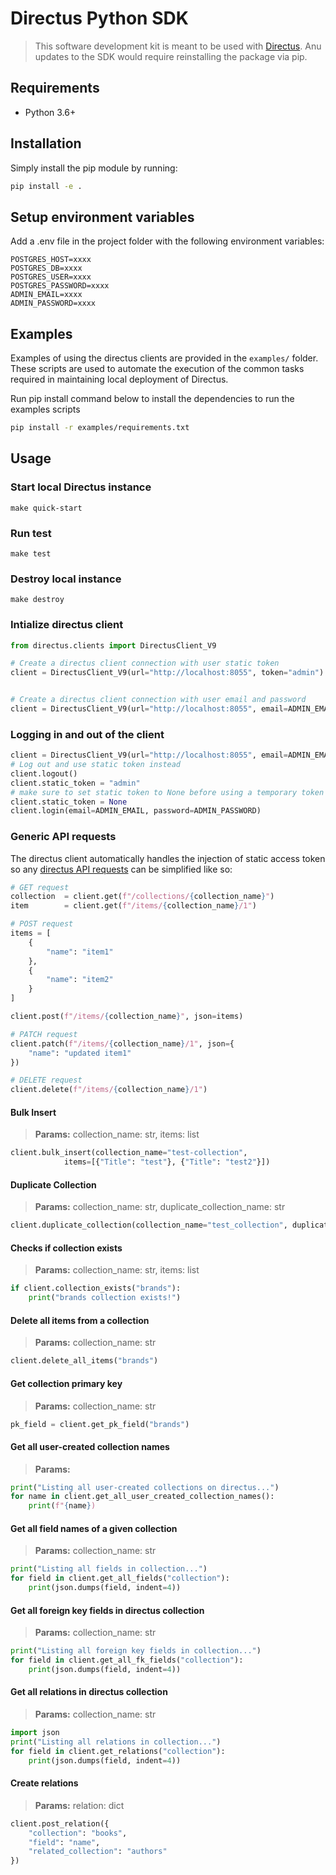 # Directus Python SDK

> This software development kit is meant to be used with [Directus](https://directus.io/). Anu updates to the SDK would require reinstalling the package via pip.

## Requirements

- Python 3.6+

## Installation

Simply install the pip module by running:

```bash
pip install -e .
```

## Setup environment variables

Add a .env file in the project folder with the following environment variables:

```
POSTGRES_HOST=xxxx
POSTGRES_DB=xxxx
POSTGRES_USER=xxxx
POSTGRES_PASSWORD=xxxx
ADMIN_EMAIL=xxxx
ADMIN_PASSWORD=xxxx
```

## Examples

Examples of using the directus clients are provided in the `examples/` folder. These scripts are used to automate the execution of the common tasks required in maintaining local deployment of Directus.

Run pip install command below to install the dependencies to run the examples scripts
```bash
pip install -r examples/requirements.txt
```

## Usage

### Start local Directus instance

```
make quick-start
```

### Run test

```
make test
```

### Destroy local instance

```
make destroy
```

### Intialize directus client

```python
from directus.clients import DirectusClient_V9

# Create a directus client connection with user static token
client = DirectusClient_V9(url="http://localhost:8055", token="admin")


# Create a directus client connection with user email and password
client = DirectusClient_V9(url="http://localhost:8055", email=ADMIN_EMAIL, password=ADMIN_PASSWORD)
```

### Logging in and out of the client

```python
client = DirectusClient_V9(url="http://localhost:8055", email=ADMIN_EMAIL, password=ADMIN_PASSWORD)
# Log out and use static token instead
client.logout()
client.static_token = "admin"
# make sure to set static token to None before using a temporary token with the login command
client.static_token = None
client.login(email=ADMIN_EMAIL, password=ADMIN_PASSWORD)
```

### Generic API requests

The directus client automatically handles the injection of static access token so any [directus API requests](http://localhost:8055) can be simplified like so:

```python
# GET request
collection  = client.get(f"/collections/{collection_name}")
item        = client.get(f"/items/{collection_name}/1")

# POST request
items = [
    {
        "name": "item1"
    },
    {
        "name": "item2"
    }
]

client.post(f"/items/{collection_name}", json=items)

# PATCH request
client.patch(f"/items/{collection_name}/1", json={
    "name": "updated item1"
})

# DELETE request
client.delete(f"/items/{collection_name}/1")
```

#### Bulk Insert

> **Params:** collection_name: str, items: list

```python
client.bulk_insert(collection_name="test-collection",
            items=[{"Title": "test"}, {"Title": "test2"}])
```

#### Duplicate Collection

> **Params:** collection_name: str, duplicate_collection_name: str

```python
client.duplicate_collection(collection_name="test_collection", duplicate_collection_name="test_duplicate_collection")
```

#### Checks if collection exists

> **Params:** collection_name: str, items: list

```python
if client.collection_exists("brands"):
    print("brands collection exists!")
```

#### Delete all items from a collection

> **Params:** collection_name: str

```python
client.delete_all_items("brands")
```

#### Get collection primary key

> **Params:** collection_name: str

```python
pk_field = client.get_pk_field("brands")
```

#### Get all user-created collection names

> **Params:**

```python
print("Listing all user-created collections on directus...")
for name in client.get_all_user_created_collection_names():
    print(f"{name})
```

#### Get all field names of a given collection

> **Params:** collection_name: str

```python
print("Listing all fields in collection...")
for field in client.get_all_fields("collection"):
    print(json.dumps(field, indent=4))
```

#### Get all foreign key fields in directus collection

> **Params:** collection_name: str

```python
print("Listing all foreign key fields in collection...")
for field in client.get_all_fk_fields("collection"):
    print(json.dumps(field, indent=4))
```

#### Get all relations in directus collection

> **Params:** collection_name: str

```python
import json
print("Listing all relations in collection...")
for field in client.get_relations("collection"):
    print(json.dumps(field, indent=4))
```

#### Create relations

> **Params:** relation: dict

```python
client.post_relation({
    "collection": "books",
    "field": "name",
    "related_collection": "authors"
})
```